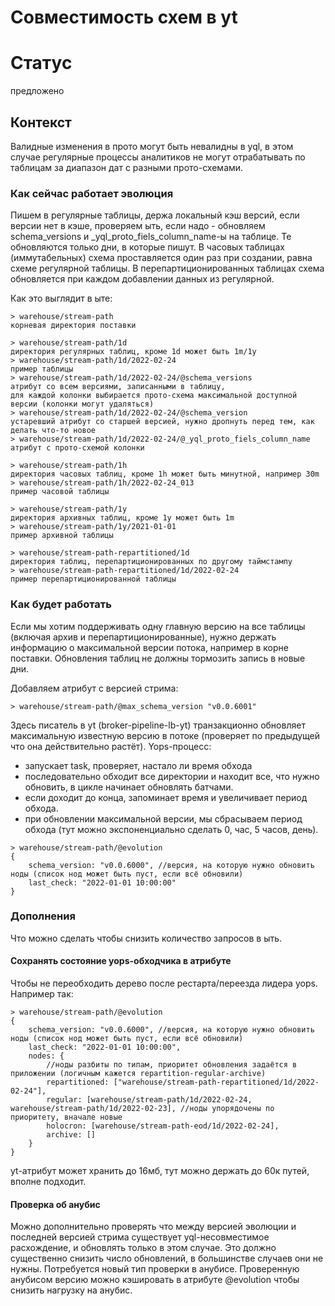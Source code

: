 # Совместимость схем в yt

# Статус

предложено

## Контекст

Валидные изменения в прото могут быть невалидны в yql, в этом случае регулярные процессы аналитиков не могут отрабатывать по таблицам за диапазон дат с разными прото-схемами.

### Как сейчас работает эволюция

Пишем в регулярные таблицы, держа локальный кэш версий, если версии нет в кэше, проверяем ыть, если надо - обновляем schema_versions и _yql_proto_fiels_column_name-ы на таблице. Те обновляются только дни, в которые пишут.
В часовых таблицах (иммутабельных) схема проставляется один раз при создании, равна схеме регулярной таблицы.
В перепартиционированных таблицах схема обновляется при каждом добавлении данных из регулярной.

Как это выглядит в ыте:

```
> warehouse/stream-path
корневая директория поставки

> warehouse/stream-path/1d
директория регулярных таблиц, кроме 1d может быть 1m/1y
> warehouse/stream-path/1d/2022-02-24
пример таблицы
> warehouse/stream-path/1d/2022-02-24/@schema_versions
атрибут со всем версиями, записанными в таблицу,
для каждой колонки выбирается прото-схема максимальной доступной версии (колонки могут удаляться)
> warehouse/stream-path/1d/2022-02-24/@schema_version
устаревший атрибут со старшей версией, нужно дропнуть перед тем, как делать что-то новое
> warehouse/stream-path/1d/2022-02-24/@_yql_proto_fiels_column_name
атрибут с прото-схемой колонки

> warehouse/stream-path/1h
директория часовых таблиц, кроме 1h может быть минутной, например 30m
> warehouse/stream-path/1h/2022-02-24_013
пример часовой таблицы

> warehouse/stream-path/1y
директория архивных таблиц, кроме 1y может быть 1m
> warehouse/stream-path/1y/2021-01-01
пример архивной таблицы

> warehouse/stream-path-repartitioned/1d
директория таблиц, перепартиционированных по другому таймстампу
> warehouse/stream-path-repartitioned/1d/2022-02-24
пример перепартиционированной таблицы

```

### Как будет работать

Если мы хотим поддерживать одну главную версию на все таблицы (включая архив и перепартиционированные), нужно держать информацию о максимальной версии потока, например в корне поставки.
Обновления таблиц не должны тормозить запись в новые дни.

Добавляем атрибут c версией стрима:

```
> warehouse/stream-path/@max_schema_version "v0.0.6001"
```

Здесь писатель в yt (broker-pipeline-lb-yt) транзакционно обновляет максимальную известную версию в потоке (проверяет по предыдущей что она действительно растёт).
Yops-процесс:

* запускает task, проверяет, настало ли время обхода
* последовательно обходит все директории и находит все, что нужно обновить, в цикле начинает обновлять батчами.
* если доходит до конца, запоминает время и увеличивает период обхода.
* при обновлении максимальной версии, мы сбрасываем период обхода (тут можно экспоненциально сделать 0, час, 5 часов, день).

```
> warehouse/stream-path/@evolution
{
    schema_version: "v0.0.6000", //версия, на которую нужно обновить ноды (список нод может быть пуст, если всё обновили)
    last_check: "2022-01-01 10:00:00"
}
```

### Дополнения

Что можно сделать чтобы снизить количество запросов в ыть.

#### Сохранять состояние yops-обходчика в атрибуте

Чтобы не переобходить дерево после рестарта/переезда лидера yops. Например так:
```
> warehouse/stream-path/@evolution
{
    schema_version: "v0.0.6000", //версия, на которую нужно обновить ноды (список нод может быть пуст, если всё обновили)
    last_check: "2022-01-01 10:00:00",
    nodes: {
        //ноды разбиты по типам, приоритет обновления задаётся в приложении (логичным кажется repartition-regular-archive)
        repartitioned: ["warehouse/stream-path-repartitioned/1d/2022-02-24"],
        regular: [warehouse/stream-path/1d/2022-02-24, warehouse/stream-path/1d/2022-02-23], //ноды упорядочены по приоритету, вначале новые
        holocron: [warehouse/stream-path-eod/1d/2022-02-24],
        archive: []
    }
}
```
yt-атрибут может хранить до 16мб, тут можно держать до 60к путей, вполне подходит.

#### Проверка об анубис

Можно дополнительно проверять что между версией эволюции и последней версией стрима существует yql-несовместимое расхождение, и обновлять только в этом случае. Это должно существенно снизить число обновлений, в большинстве случаев они не нужны.
Потребуется новый тип проверки в анубисе. Проверенную анубисом версию можно кэшировать в атрибуте @evolution чтобы снизить нагрузку на анубис.
